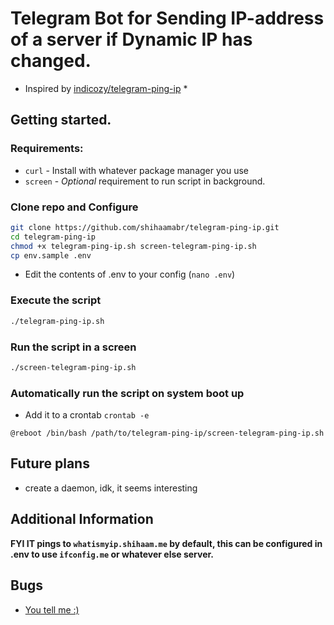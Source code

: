 # Telegram Bot for Sending IP-address of a server if Dynamic IP has changed.
* Inspired by [indicozy/telegram-ping-ip](https://github.com/indicozy/telegram-ping-ip) *
## Getting started.
### Requirements:
* `curl` - Install with whatever package manager you use
* `screen` - *Optional* requirement to run script in background.


### Clone repo and Configure
```bash
git clone https://github.com/shihaamabr/telegram-ping-ip.git
cd telegram-ping-ip
chmod +x telegram-ping-ip.sh screen-telegram-ping-ip.sh
cp env.sample .env
```
- Edit the contents of .env to your config (`nano .env`)
### Execute the script
```bash
./telegram-ping-ip.sh
```
### Run the script in a screen
```bash
./screen-telegram-ping-ip.sh
```
### Automatically run the script on system boot up
* Add it to a crontab `crontab -e`
```
@reboot /bin/bash /path/to/telegram-ping-ip/screen-telegram-ping-ip.sh
```
## Future plans
* create a daemon, idk, it seems interesting


## Additional Information
**FYI IT pings to `whatismyip.shihaam.me` by default, this can be configured in .env to use `ifconfig.me` or whatever else server.**

## Bugs
- [You tell me :)](https://github.com/shihaamabr/telegram-ping-ip/issues/new)
